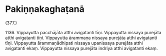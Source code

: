 

# Pakiṇṇakaghaṭanā







(377.)

1136\. Vippayutta pacchājāta atthi avigatanti tīṇi. Vippayutta nissaya purejāta atthi avigatanti tīṇi. Vippayutta ārammaṇa nissaya purejāta atthi avigatanti tīṇi. Vippayutta ārammaṇādhipati nissaya upanissaya purejāta atthi avigatanti ekaṃ. Vippayutta nissaya purejāta indriya atthi avigatanti ekaṃ.



